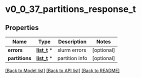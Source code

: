 # v0_0_37_partitions_response_t

## Properties
Name | Type | Description | Notes
------------ | ------------- | ------------- | -------------
**errors** | [**list_t**](v0_0_37_error.md) \* | slurm errors | [optional] 
**partitions** | [**list_t**](v0_0_37_partition.md) \* | partition info | [optional] 

[[Back to Model list]](../README.md#documentation-for-models) [[Back to API list]](../README.md#documentation-for-api-endpoints) [[Back to README]](../README.md)


